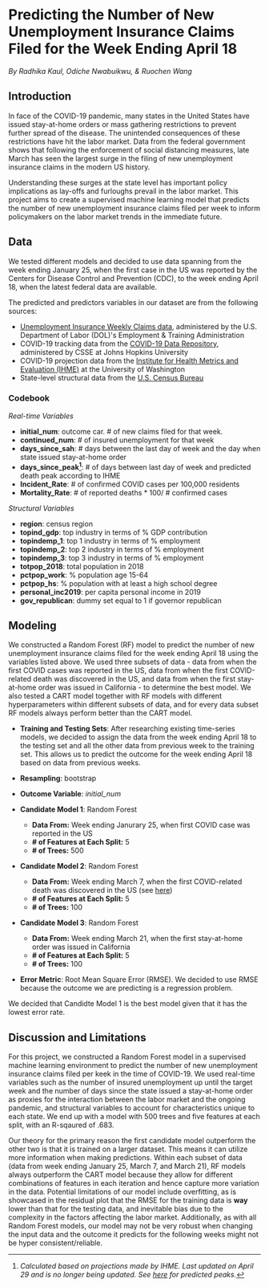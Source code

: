 **Predicting the Number of New Unemployment Insurance Claims Filed for the Week Ending April 18**
=====

 _By Radhika Kaul, Odiche Nwabuikwu, & Ruochen Wang_

## Introduction
In face of the COVID-19 pandemic, many states in the United States have issued stay-at-home orders or mass gathering restrictions to prevent further spread of the disease. The unintended consequences of these restrictions have hit the labor market. Data from the federal government shows that following the enforcement of social distancing measures, late March has seen the largest surge in the filing of new unemployment insurance claims in the modern US history.

Understanding these surges at the state level has important policy implications as lay-offs and furloughs prevail in the labor market. This project aims to create a supervised machine learning model that predicts the number of new unemployment insurance claims filed per week to inform policymakers on the labor market trends in the immediate future.

## Data

We tested different models and decided to use data spanning from the week ending January 25, when the first case in the US was reported by the Centers for Disease Control and Prevention (CDC), to the week ending April 18, when the latest federal data are available.

The predicted and predictors variables in our dataset are from the following sources:

- [Unemployment Insurance Weekly Claims data](https://oui.doleta.gov/unemploy/claims.asp), administered by the U.S. Department of Labor (DOL)'s Employment & Training Administration
- COVID-19 tracking data from the [COVID-19 Data Repository](https://github.com/CSSEGISandData/COVID-19), administered by CSSE at Johns Hopkins University
- COVID-19 projection data from the [Institute for Health Metrics and Evaluation (IHME)](http://www.healthdata.org/) at the University of Washington
- State-level structural data from the [U.S. Census Bureau](https://www.census.gov)

### Codebook

_Real-time Variables_

* **initial_num**: outcome car. # of new claims filed for that week. 
* **continued_num**: # of insured unemployment for that week
* **days_since_sah**: # days between the last day of week and the day when state issued stay-at-home order
* **days_since_peak[^1]**: # of days between last day of week and  predicted death peak according to IHME
* **Incident_Rate**: # of confirmed COVID cases per 100,000 residents
* **Mortality_Rate**: # of reported deaths * 100/ # confirmed cases

_Structural Variables_

* **region**: census region
* **topind_gdp**: top industry in terms of % GDP contribution
* **topindemp_1**: top 1 industry in terms of % employment
* **topindemp_2**: top 2 industry in terms of % employment
* **topindemp_3**: top 3 industry in terms of % employment
* **totpop_2018**: total population in 2018
* **pctpop_work**: % population age 15-64
* **pctpop_hs**: % population with at least a high school degree
* **personal_inc2019**: per capita personal income in 2019
* **gov_republican**: dummy set equal to 1 if governor republican

[^1]: _Calculated based on projections made by IHME. Last updated on April 29 and is no longer being updated. See [here](https://www.businessinsider.com/map-when-each-state-will-experience-coronavirus-peak-outbreak-2020-4) for predicted peaks._

## Modeling

We constructed a Random Forest (RF) model to predict the number of new unemployment insurance claims filed for the week ending April 18 using the variables listed above. We used three subsets of data - data from when the first COVID cases was reported in the US, data from when the first COVID-related death was discovered in the US, and data from when the first stay-at-home order was issued in California - to determine the best model. We also tested a CART model together with RF models with different hyperparameters within different subsets of data, and for every data subset RF models always perform better than the CART model.

* **Training and Testing Sets**: After researching existing time-series models, we decided to assign the data from the week ending April 18 to the testing set and all the other data from previous week to the training set. This allows us to predict the outcome for the week ending April 18 based on data from previous weeks.

* **Resampling**: bootstrap

* **Outcome Variable**: _initial_num_

* **Candidate Model 1**: Random Forest

  +  **Data From:** Week ending Janurary 25, when first COVID case was reported in the US
  +  **# of Features at Each Split:** 5
  +  **# of Trees:** 500
  
* **Candidate Model 2**: Random Forest

  +  **Data From:** Week ending March 7, when the first COVID-related death was discovered in the US (see [here](https://www.npr.org/sections/coronavirus-live-updates/2020/04/22/840836618/1st-known-u-s-covid-19-death-was-on-feb-6-a-post-mortem-test-reveals))
  +  **# of Features at Each Split:** 5
  +  **# of Trees:** 100

* **Candidate Model 3**: Random Forest
  
  +  **Data From:** Week ending March 21, when the first stay-at-home order was issued in California
  +  **# of Features at Each Split:** 5
  +  **# of Trees:** 100

* **Error Metric**: Root Mean Square Error (RMSE). We decided to use RMSE because the outcome we are predicting is a regression problem.

We decided that Candidte Model 1 is the best model given that it has the lowest error rate.

## Discussion and Limitations

For this project, we constructed a Random Forest model in a supervised machine learning environment to predict the number of new unemployment insurance claims filed per keek in the time of COVID-19. We used real-time variables such as the number of insured unemployment up until the target week and the number of days since the state issued a stay-at-home order as proxies for the interaction between the labor market and the ongoing pandemic, and structural variables to account for characteristics unique to each state. We end up with a model with 500 trees and five features at each split, with an R-sqaured of .683.

Our theory for the primary reason the first candidate model outperform the other two is that it is trained on a larger dataset. This means it can utilize more information when making predictions. Within each subset of data (data from week ending January 25, March 7, and March 21), RF models always outperform the CART model because they allow for different combinations of features in each iteration and hence capture more variation in the data. Potential limitations of our model include overfitting, as is showcased in the residual plot that the RMSE for the training data is **way** lower than that for the testing data, and inevitable bias due to the complexity in the factors affecting the labor market. Additionally, as with all Random Forest models, our model may not be very robust when changing the input data and the outcome it predicts for the following weeks might not be hyper consistent/reliable.